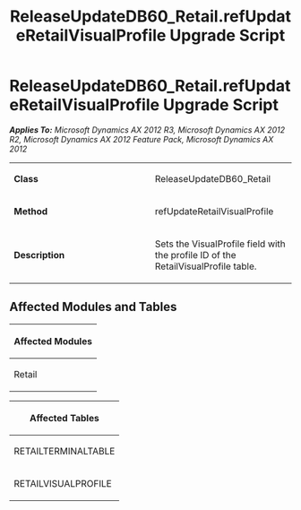 ﻿---
title: ReleaseUpdateDB60_Retail.refUpdateRetailVisualProfile Upgrade Script
TOCTitle: ReleaseUpdateDB60_Retail.refUpdateRetailVisualProfile Upgrade Script
ms:assetid: 34721247-918c-b6ea-0d52-3686c824f901
ms:mtpsurl: https://msdn.microsoft.com/en-us/library/JJ685130(v=AX.60)
ms:contentKeyID: 49707582
ms.date: 05/18/2015
mtps_version: v=AX.60
---

# ReleaseUpdateDB60\_Retail.refUpdateRetailVisualProfile Upgrade Script 


_**Applies To:** Microsoft Dynamics AX 2012 R3, Microsoft Dynamics AX 2012 R2, Microsoft Dynamics AX 2012 Feature Pack, Microsoft Dynamics AX 2012_

<table>
<colgroup>
<col style="width: 50%" />
<col style="width: 50%" />
</colgroup>
<tbody>
<tr class="odd">
<td><p><strong>Class</strong></p></td>
<td><p>ReleaseUpdateDB60_Retail</p></td>
</tr>
<tr class="even">
<td><p><strong>Method</strong></p></td>
<td><p>refUpdateRetailVisualProfile</p></td>
</tr>
<tr class="odd">
<td><p><strong>Description</strong></p></td>
<td><p>Sets the VisualProfile field with the profile ID of the RetailVisualProfile table.</p></td>
</tr>
</tbody>
</table>


## Affected Modules and Tables

<table>
<colgroup>
<col style="width: 100%" />
</colgroup>
<thead>
<tr class="header">
<th><p>Affected Modules</p></th>
</tr>
</thead>
<tbody>
<tr class="odd">
<td><p>Retail</p></td>
</tr>
</tbody>
</table>


<table>
<colgroup>
<col style="width: 100%" />
</colgroup>
<thead>
<tr class="header">
<th><p>Affected Tables</p></th>
</tr>
</thead>
<tbody>
<tr class="odd">
<td><p>RETAILTERMINALTABLE</p></td>
</tr>
<tr class="even">
<td><p>RETAILVISUALPROFILE</p></td>
</tr>
</tbody>
</table>

  


